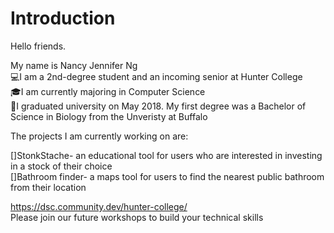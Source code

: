 # Introduction

Hello friends. 

My name is Nancy Jennifer Ng  
💻I am a 2nd-degree student and an incoming senior at Hunter College  
🎓I am currently majoring in Computer Science  
🔬I graduated university on May 2018. My first degree was a Bachelor of Science in Biology from the Unveristy at Buffalo  

The projects I am currently working on are:  

[]StonkStache- an educational tool for users who are interested in investing in a stock of their choice   
[]Bathroom finder- a maps tool for users to find the nearest public bathroom from their location  

https://dsc.community.dev/hunter-college/  
Please join our future workshops to build your technical skills
